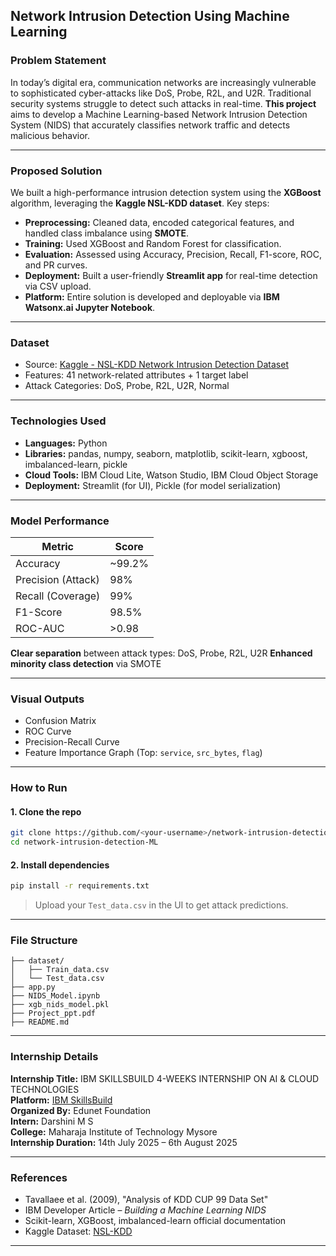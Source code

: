 ##  Network Intrusion Detection Using Machine Learning

###  Problem Statement

In today’s digital era, communication networks are increasingly vulnerable to sophisticated cyber-attacks like DoS, Probe, R2L, and U2R. Traditional security systems struggle to detect such attacks in real-time.
**This project** aims to develop a Machine Learning-based Network Intrusion Detection System (NIDS) that accurately classifies network traffic and detects malicious behavior.

---

###  Proposed Solution

We built a high-performance intrusion detection system using the **XGBoost** algorithm, leveraging the **Kaggle NSL-KDD dataset**. Key steps:

* **Preprocessing:** Cleaned data, encoded categorical features, and handled class imbalance using **SMOTE**.
* **Training:** Used XGBoost and Random Forest for classification.
* **Evaluation:** Assessed using Accuracy, Precision, Recall, F1-score, ROC, and PR curves.
* **Deployment:** Built a user-friendly **Streamlit app** for real-time detection via CSV upload.
* **Platform:** Entire solution is developed and deployable via **IBM Watsonx.ai Jupyter Notebook**.

---

###  Dataset

* Source: [Kaggle - NSL-KDD Network Intrusion Detection Dataset](https://www.kaggle.com/datasets/sampadab17/network-intrusion-detection)
* Features: 41 network-related attributes + 1 target label
* Attack Categories: DoS, Probe, R2L, U2R, Normal

---

###  Technologies Used

* **Languages:** Python
* **Libraries:** pandas, numpy, seaborn, matplotlib, scikit-learn, xgboost, imbalanced-learn, pickle
* **Cloud Tools:** IBM Cloud Lite, Watson Studio, IBM Cloud Object Storage
* **Deployment:** Streamlit (for UI), Pickle (for model serialization)

---

###  Model Performance

| Metric             | Score   |
| ------------------ | ------- |
| Accuracy           | \~99.2% |
| Precision (Attack) | 98%     |
| Recall (Coverage)  | 99%     |
| F1-Score           | 98.5%   |
| ROC-AUC            | >0.98   |

 **Clear separation** between attack types: DoS, Probe, R2L, U2R
 **Enhanced minority class detection** via SMOTE

---

###  Visual Outputs

*  Confusion Matrix
*  ROC Curve
*  Precision-Recall Curve
*  Feature Importance Graph (Top: `service`, `src_bytes`, `flag`)

---

###  How to Run

#### 1. Clone the repo

```bash
git clone https://github.com/<your-username>/network-intrusion-detection-ML.git
cd network-intrusion-detection-ML
```

#### 2. Install dependencies

```bash
pip install -r requirements.txt
```

> Upload your `Test_data.csv` in the UI to get attack predictions.

---

###  File Structure

```
├── dataset/
│   ├── Train_data.csv
│   └── Test_data.csv
├── app.py                 
├── NIDS_Model.ipynb       
├── xgb_nids_model.pkl     
├── Project_ppt.pdf       
├── README.md              
```

---

###  Internship Details

**Internship Title:** IBM SKILLSBUILD 4-WEEKS INTERNSHIP ON AI & CLOUD TECHNOLOGIES  
**Platform:** [IBM SkillsBuild](https://skillsbuild.org/)  
**Organized By:** Edunet Foundation  
**Intern:** Darshini M S  
**College:** Maharaja Institute of Technology Mysore  
**Internship Duration:** 14th July 2025 – 6th August 2025  

---

###  References

* Tavallaee et al. (2009), "Analysis of KDD CUP 99 Data Set"
* IBM Developer Article – *Building a Machine Learning NIDS*
* Scikit-learn, XGBoost, imbalanced-learn official documentation
* Kaggle Dataset: [NSL-KDD](https://www.kaggle.com/datasets/sampadab17/network-intrusion-detection)

---


